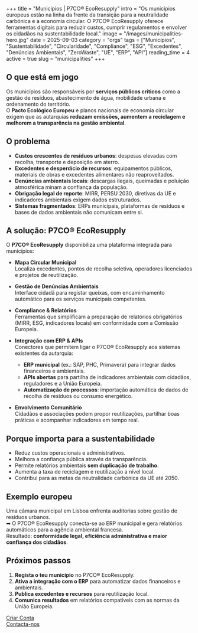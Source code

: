 +++
title = "Municípios | P7CO® EcoResupply"
intro = "Os municípios europeus estão na linha da frente da transição para a neutralidade carbónica e a economia circular. O P7CO® EcoResupply oferece ferramentas digitais para reduzir custos, cumprir regulamentos e envolver os cidadãos na sustentabilidade local."
image = "/images/municipalities-hero.jpg"
date = 2025-09-03
category = "orgs"
tags = ["Municípios", "Sustentabilidade", "Circularidade", "Compliance", "ESG", "Excedentes", "Denúncias Ambientais", "ZeroWaste", "UE", "ERP", "API"]
reading_time = 4
active = true
slug = "municipalities"
+++

## O que está em jogo
Os municípios são responsáveis por **serviços públicos críticos** como a gestão de resíduos, abastecimento de água, mobilidade urbana e ordenamento do território.  
O **Pacto Ecológico Europeu** e planos nacionais de economia circular exigem que as autarquias **reduzam emissões, aumentem a reciclagem e melhorem a transparência na gestão ambiental**.  

## O problema
- **Custos crescentes de resíduos urbanos**: despesas elevadas com recolha, transporte e deposição em aterro.  
- **Excedentes e desperdício de recursos**: equipamentos públicos, materiais de obras e excedentes alimentares não reaproveitados.  
- **Denúncias ambientais locais**: descargas ilegais, queimadas e poluição atmosférica minam a confiança da população.  
- **Obrigação legal de reporte**: MIRR, PERSU 2030, diretivas da UE e indicadores ambientais exigem dados estruturados.  
- **Sistemas fragmentados**: ERPs municipais, plataformas de resíduos e bases de dados ambientais não comunicam entre si.  

## A solução: P7CO® EcoResupply
O **P7CO® EcoResupply** disponibiliza uma plataforma integrada para municípios:

- **Mapa Circular Municipal**  
  Localiza excedentes, pontos de recolha seletiva, operadores licenciados e projetos de reutilização.  

- **Gestão de Denúncias Ambientais**  
  Interface cidadã para registar queixas, com encaminhamento automático para os serviços municipais competentes.  

- **Compliance & Relatórios**  
  Ferramentas que simplificam a preparação de relatórios obrigatórios (MIRR, ESG, indicadores locais) em conformidade com a Comissão Europeia.  

- **Integração com ERP & APIs**  
  Conectores que permitem ligar o P7CO® EcoResupply aos sistemas existentes da autarquia:  
  - **ERP municipal** (ex.: SAP, PHC, Primavera) para integrar dados financeiros e ambientais.  
  - **APIs abertas** para partilha de indicadores ambientais com cidadãos, reguladores e a União Europeia.  
  - **Automatização de processos**: importação automática de dados de recolha de resíduos ou consumo energético.  

- **Envolvimento Comunitário**  
  Cidadãos e associações podem propor reutilizações, partilhar boas práticas e acompanhar indicadores em tempo real.  

## Porque importa para a sustentabilidade
- Reduz custos operacionais e administrativos.  
- Melhora a confiança pública através da transparência.  
- Permite relatórios ambientais **sem duplicação de trabalho**.  
- Aumenta a taxa de reciclagem e reutilização a nível local.  
- Contribui para as metas da neutralidade carbónica da UE até 2050.  

## Exemplo europeu
Uma câmara municipal em Lisboa enfrenta auditorias sobre gestão de resíduos urbanos.  
➡ O P7CO® EcoResupply conecta-se ao ERP municipal e gera relatórios automáticos para a agência ambiental francesa.  
Resultado: **conformidade legal, eficiência administrativa e maior confiança dos cidadãos**.  

## Próximos passos
1. **Regista o teu município** no P7CO® EcoResupply.  
2. **Ativa a integração com o ERP** para automatizar dados financeiros e ambientais.  
3. **Publica excedentes e recursos** para reutilização local.  
4. **Comunica resultados** em relatórios compatíveis com as normas da União Europeia.  

[Criar Conta](/pt/Account/Register)  
[Contacta-nos](/pt/Home/Contact)  
